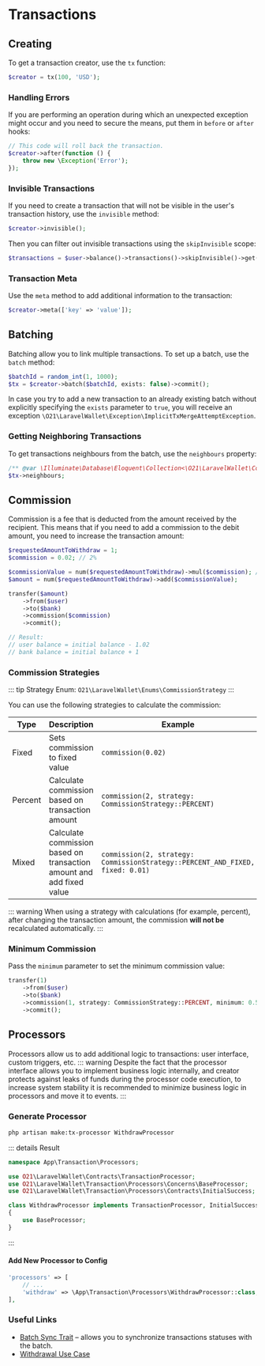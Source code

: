 # Transactions

## Creating
To get a transaction creator, use the `tx` function:
```php
$creator = tx(100, 'USD');
```

### Handling Errors
If you are performing an operation during which an unexpected exception might occur and you need to secure the means, put them in `before` or `after` hooks:
```php
// This code will roll back the transaction.
$creator->after(function () {
    throw new \Exception('Error');
});
```

### Invisible Transactions
If you need to create a transaction that will not be visible in the user's transaction history, use the `invisible` method:
```php
$creator->invisible();
```
Then you can filter out invisible transactions using the `skipInvisible` scope:
```php
$transactions = $user->balance()->transactions()->skipInvisible()->get();
```

### Transaction Meta
Use the `meta` method to add additional information to the transaction:
```php
$creator->meta(['key' => 'value']);
```

## Batching
Batching allow you to link multiple transactions. 
To set up a batch, use the `batch` method:
```php
$batchId = random_int(1, 1000);
$tx = $creator->batch($batchId, exists: false)->commit();
```
In case you try to add a new transaction to an already existing batch without explicitly specifying the `exists` parameter to `true`, you will receive an exception `\O21\LaravelWallet\Exception\ImplicitTxMergeAttemptException`.
### Getting Neighboring Transactions
To get transactions neighbours from the batch, use the `neighbours` property:
```php
/** @var \Illuminate\Database\Eloquent\Collection<\O21\LaravelWallet\Contracts\Transaction> $txs */
$tx->neighbours;
```

## Commission
Commission is a fee that is deducted from the amount received by the recipient.
This means that if you need to add a commission to the debit amount, you need to increase the transaction amount:

```php
$requestedAmountToWithdraw = 1;
$commission = 0.02; // 2%

$commissionValue = num($requestedAmountToWithdraw)->mul($commission); // [!code focus:13]
$amount = num($requestedAmountToWithdraw)->add($commissionValue);

transfer($amount)
    ->from($user)
    ->to($bank)
    ->commission($commission)
    ->commit();

// Result:
// user balance = initial balance - 1.02
// bank balance = initial balance + 1
```

### Commission Strategies
::: tip 
Strategy Enum: `O21\LaravelWallet\Enums\CommissionStrategy`
:::

You can use the following strategies to calculate the commission:

| Type    | Description                                                          | Example                                                                       |
|---------|----------------------------------------------------------------------|-------------------------------------------------------------------------------|
| Fixed   | Sets commission to fixed value                                       | `commission(0.02)`                                                            |
| Percent | Calculate commission based on transaction amount                     | `commission(2, strategy: CommissionStrategy::PERCENT)`                        |
| Mixed   | Calculate commission based on transaction amount and add fixed value | `commission(2, strategy: CommissionStrategy::PERCENT_AND_FIXED, fixed: 0.01)` |
::: warning
When using a strategy with calculations (for example, percent), after changing the transaction amount, the commission **will not be** recalculated automatically.
:::

### Minimum Commission
Pass the `minimum` parameter to set the minimum commission value:
```php
transfer(1)
    ->from($user)
    ->to($bank)
    ->commission(1, strategy: CommissionStrategy::PERCENT, minimum: 0.5)
    ->commit();
```

## Processors
Processors allow us to add additional logic to transactions: user interface, custom triggers, etc.
::: warning
Despite the fact that the processor interface allows you to implement business logic internally, and creator protects against leaks of funds during the processor code execution, to increase system stability it is recommended to minimize business logic in processors and move it to events.
:::

### Generate Processor

```bash
php artisan make:tx-processor WithdrawProcessor
```
::: details Result
```php
namespace App\Transaction\Processors;

use O21\LaravelWallet\Contracts\TransactionProcessor;
use O21\LaravelWallet\Transaction\Processors\Concerns\BaseProcessor;
use O21\LaravelWallet\Transaction\Processors\Contracts\InitialSuccess;

class WithdrawProcessor implements TransactionProcessor, InitialSuccess // [!code focus:4]
{
    use BaseProcessor;
}
```
:::

#### Add New Processor to Config

```php
'processors' => [
    // ...
    'withdraw' => \App\Transaction\Processors\WithdrawProcessor::class, // [!code focus]
],
```

### Useful Links
- [Batch Sync Trait](https://github.com/021-projects/laravel-wallet/blob/v9.x-dev/src/Transaction/Processors/Concerns/BatchSync.php) – allows you to synchronize transactions statuses with the batch.
- [Withdrawal Use Case](./best-practices.md#withdrawal-example)
